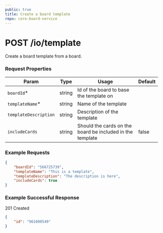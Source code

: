 ```yaml
---
public: true
title: Create a board template
repo: core-board-service
---
```

# POST /io/template
Create a board template from a board.

### Request Properties
|Param|Type|Usage|Default|
|-----|-----|-------|---|
|`boardId`*|string|Id of the board to base the template on||
|`templateName`*|string|Name of the template||
|`templateDescription`|string|Description of the template||
|`includeCards`|string|Should the cards on the board be included in the template|false|

### Example Requests
```json
{
	"boardId": "566725739",
	"templateName": "This is a template",
	"templateDescription": "The description is here",
	"includeCards": true
}
```

### Example Successful Response

201 Created
```json
{
    "id": "961080549"
}
```

